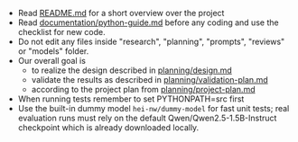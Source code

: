 - Read [README.md](README.md) for a short overview over the project
- Read [documentation/python-guide.md](documentation/python-guide.md) before any coding and use the checklist for new code.
- Do not edit any files inside "research", "planning", "prompts", "reviews" or "models" folder.
- Our overall goal is
  - to realize the design described in [planning/design.md](planning/design.md)
  - validate the results as described in [planning/validation-plan.md](planning/validation-plan.md)
  - according to the project plan from [planning/project-plan.md](planning/project-plan.md)
- When running tests remember to set PYTHONPATH=src first
- Use the built-in dummy model `hei-nw/dummy-model` for fast unit tests; real
  evaluation runs must rely on the default Qwen/Qwen2.5-1.5B-Instruct
  checkpoint which is already downloaded locally.
